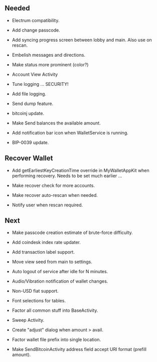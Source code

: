
Needed
----------------------------------------------------------------

* Electrum compatibility.

* Add change passcode.

* Add syncing progress screen between lobby and main. Also use on rescan.

* Embelish messages and directions.

* Make status more prominent (color?)

* Account View Activity

* Tune logging ... SECURITY!

* Add file logging.

* Send dump feature.

* bitcoinj update.

* Make Send balances the available amount.

* Add notification bar icon when WalletService is running.

* BIP-0039 update.


Recover Wallet
----------------------------------------------------------------

* Add getEarliestKeyCreationTime override in MyWalletAppKit when
  performing recovery.  Needs to be set much earlier ...

* Make recover check for more accounts.

* Make recover auto-rescan when needed.

* Notify user when rescan required.


Next
----------------------------------------------------------------

* Make passcode creation estimate of brute-force difficulty.

* Add coindesk index rate updater.

* Add transaction label support.

* Move view seed from main to settings.

* Auto logout of service after idle for N minutes.

* Audio/Vibration notification of wallet changes.

* Non-USD fiat support.

* Font selections for tables.

* Factor all common stuff into BaseActivity.

* Sweep Activity.

* Create "adjust" dialog when amount > avail.

* Factor wallet file prefix into single location.

* Make SendBitcoinActivity address field accept URI format (prefill amount).


